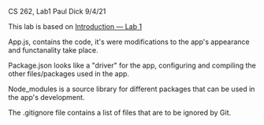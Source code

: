 CS 262, Lab1
Paul Dick
9/4/21

This lab is based on [Introduction — Lab 1](https://cs.calvin.edu/courses/cs/262/kvlinden/01introduction/lab.html)

App.js, contains the code, it's were modifications to the app's appearance and functanality take place.

Package.json looks like a "driver" for the app, configuring and compiling the other files/packages used in the app.

Node_modules is a source library for different packages that can be used in the app's development.

The .gitignore file contains a list of files that are to be ignored by Git.
